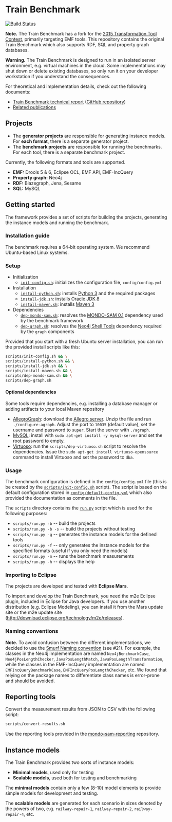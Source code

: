 # Train Benchmark

[![Build Status](https://travis-ci.org/FTSRG/trainbenchmark.svg?branch=master)](https://travis-ci.org/FTSRG/trainbenchmark)

**Note.** The Train Benchmark has a fork for the [2015 Transformation Tool Contest](https://github.com/FTSRG/trainbenchmark-ttc), primarily targeting EMF tools. This repository contains the original Train Benchmark which also supports RDF, SQL and property graph databases.

**Warning.** The Train Benchmark is designed to run in an isolated server environment, e.g. virtual machines in the cloud. Some implementations may shut down or delete existing databases, so only run it on your developer workstation if you understand the consequences.

For theoretical and implementation details, check out the following documents:
* [Train Benchmark technical report](https://www.sharelatex.com/github/repos/FTSRG/trainbenchmark-docs/builds/latest/output.pdf) ([GitHub repository](https://github.com/FTSRG/trainbenchmark-docs))
* [Related publications](http://incquery.net/publications/trainbenchmark)

## Projects

* The **generator projects** are responsible for generating instance models. For **each format**, there is a separate generator project.
* The **benchmark projects** are responsible for running the benchmarks. For each tool, there is a separate benchmark project.

Currently, the following formats and tools are supported.

* **EMF:** Drools 5 & 6, Eclipse OCL, EMF API, EMF-IncQuery
* **Property graph:** Neo4j
* **RDF:** Blazegraph, Jena, Sesame
* **SQL:** MySQL

## Getting started

The framework provides a set of scripts for building the projects, generating the instance models and running the benchmark.

### Installation guide

The benchmark requires a 64-bit operating system. We recommend Ubuntu-based Linux systems.

### Setup

* Initialization
    * [`init-config.sh`](scripts/init-config.sh): initializes the configuration file, `config/config.yml`
* Installation
    * [`install-python.sh`](scripts/install-python.sh): installs [Python 3](https://www.python.org/downloads/) and the required packages
    * [`install-jdk.sh`](scripts/install-jdk.sh): installs [Oracle JDK 8](https://github.com/FTSRG/cheat-sheets/wiki/Linux-packages#oracle-jdk)
    * [`install-maven.sh`](scripts/install-maven.sh): installs [Maven 3](https://github.com/FTSRG/technology-cheat-sheets/wiki/Linux-packages#maven-3)
* Dependencies
    * [`dep-mondo-sam.sh`](scripts/dep-mondo-sam.sh): resolves the [MONDO-SAM 0.1](https://github.com/FTSRG/mondo-sam/tree/v0.1.0) dependency used by the benchmark framework
    * [`dep-graph.sh`](scripts/dep-graph.sh): resolves the [Neo4j Shell Tools](https://github.com/jexp/neo4j-shell-tools) dependency required by the `graph` components

Provided that you start with a fresh Ubuntu server installation, you can run the provided install scripts like this:

```bash
scripts/init-config.sh && \
scripts/install-python.sh && \
scripts/install-jdk.sh && \
scripts/install-maven.sh && \
scripts/dep-mondo-sam.sh && \
scripts/dep-graph.sh
```

#### Optional dependencies

Some tools require dependencies, e.g. installing a database manager or adding artifacts to your local Maven repository

* [AllegroGraph](hu.bme.mit.trainbenchmark.benchmark.allegro): download the [Allegro server](http://franz.com/agraph/downloads/server). Unzip the file and run `./configure-agraph`. Adjust the port to `10035` (default value), set the username and password to `super`. Start the server with `./agraph`.
* [MySQL](hu.bme.mit.trainbenchmark.benchmark.mysql): install with `sudo apt-get install -y mysql-server` and set the root password to empty.
* [Virtuoso](hu.bme.mit.trainbenchmark.benchmark.virtuoso): run the `scripts/dep-virtuoso.sh` script to resolve the dependencies. Issue the `sudo apt-get install virtuoso-opensource` command to install Virtuoso and set the password to `dba`.

### Usage

The benchmark configuration is defined in the `config/config.yml` file (this is be created by the [`scripts/init-config.sh`](scripts/init-config.sh) script). The script is based on the default configuration stored in [`config/default-config.yml`](config/default-config.yml) which also provided the documentation as comments in the file.

The `scripts` directory contains the [`run.py`](scripts/run.py) script which is used for the following purposes:
* `scripts/run.py -b` -- build the projects
* `scripts/run.py -b -s` -- build the projects without testing
* `scripts/run.py -g` -- generates the instance models for the defined tools
* `scripts/run.py -f` -- only generates the instance models for the specified formats (useful if you only need the models)
* `scripts/run.py -m` -- runs the benchmark measurements
* `scripts/run.py -h` -- displays the help

### Importing to Eclipse

The projects are developed and tested with **Eclipse Mars**.

To import and develop the Train Benchmark, you need the m2e Eclipse plugin, included in Eclipse for Java developers. If you use another distribution (e.g. Eclipse Modeling), you can install it from the Mars update site or the m2e update site (<http://download.eclipse.org/technology/m2e/releases>).

### Naming conventions

**Note.** To avoid confusion between the different implementations, we decided to use the [Smurf Naming convention](http://blog.codinghorror.com/new-programming-jargon/) (see #21). For example, the classes in the Neo4j implementation are named `Neo4jBenchmarkCase`, `Neo4jPosLengthChecker`, `JavaPosLengthMatch`, `JavaPosLengthTransformation`, while the classes in the EMF-IncQuery implementation are named `EMFIncQueryBenchmarkCase`, `EMFIncQueryPosLengthChecker`, etc. We found that relying on the package names to differentiate class names is error-prone and should be avoided.

## Reporting tools

Convert the measurement results from JSON to CSV with the following script:

```bash
scripts/convert-results.sh
```

Use the reporting tools provided in the [mondo-sam-reporting](https://github.com/FTSRG/mondo-sam-reporting) repository.

## Instance models

The Train Benchmark provides two sorts of instance models:

* **Minimal models**, used only for testing
* **Scalable models**, used both for testing and benchmarking

The **minimal models** contain only a few (8-10) model elements to provide simple models for development and testing.

The **scalable models** are generated for each scenario in sizes denoted by the powers of two, e.g. `railway-repair-1`, `railway-repair-2`, `railway-repair-4`, etc.

